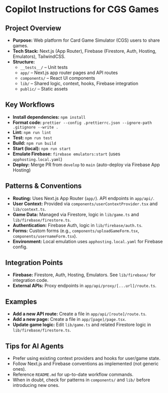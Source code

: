 # Copilot Instructions for CGS Games

## Project Overview

- **Purpose:** Web platform for Card Game Simulator (CGS) users to share games.
- **Tech Stack:** Next.js (App Router), Firebase (Firestore, Auth, Hosting, Emulators), TailwindCSS.
- **Structure:**
  - `__tests__/` – Unit tests
  - `app/` – Next.js app router pages and API routes
  - `components/` – React UI components
  - `lib/` – Shared logic, context, hooks, Firebase integration
  - `public/` – Static assets

## Key Workflows

- **Install dependencies:** `npm install`
- **Format code:** `prettier --config .prettierrc.json --ignore-path .gitignore --write .`
- **Lint:** `npm run lint`
- **Test:** `npm run test`
- **Build:** `npm run build`
- **Start (local):** `npm run start`
- **Emulate Firebase:** `firebase emulators:start` (uses `apphosting.local.yaml`)
- **Deploy:** Merge PR from `develop` to `main` (auto-deploy via Firebase App Hosting)

## Patterns & Conventions

- **Routing:** Uses Next.js App Router (`app/`). API endpoints in `app/api/`.
- **User Context:** Provided via `components/userContextProvider.tsx` and `lib/context.ts`.
- **Game Data:** Managed via Firestore, logic in `lib/game.ts` and `lib/firebase/firestore.ts`.
- **Authentication:** Firebase Auth, logic in `lib/firebase/auth.ts`.
- **Forms:** Custom forms (e.g., `components/uploadGameForm.tsx`, `components/usernameForm.tsx`).
- **Environment:** Local emulation uses `apphosting.local.yaml` for Firebase config.

## Integration Points

- **Firebase:** Firestore, Auth, Hosting, Emulators. See `lib/firebase/` for integration code.
- **External APIs:** Proxy endpoints in `app/api/proxy/[...url]/route.ts`.

## Examples

- **Add a new API route:** Create a file in `app/api/[route]/route.ts`.
- **Add a new page:** Create a file in `app/[page]/page.tsx`.
- **Update game logic:** Edit `lib/game.ts` and related Firestore logic in `lib/firebase/firestore.ts`.

## Tips for AI Agents

- Prefer using existing context providers and hooks for user/game state.
- Follow Next.js and Firebase conventions as implemented (not generic ones).
- Reference `README.md` for up-to-date workflow commands.
- When in doubt, check for patterns in `components/` and `lib/` before introducing new ones.
